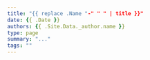 ```yaml
---
title: "{{ replace .Name "-" " " | title }}"
date: {{ .Date }}
authors: {{ .Site.Data._author.name }}
type: page
summary: "..."
tags: ""
---
```

